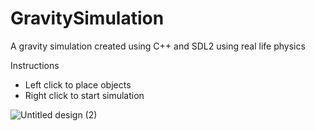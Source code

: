# GravitySimulation
A gravity simulation created using C++ and SDL2 using real life physics

Instructions
- Left click to place objects
- Right click to start simulation

![Untitled design (2)](https://user-images.githubusercontent.com/128534708/236366891-3ba0813f-f2b0-463b-b615-12d2d2fa3dd7.gif)
